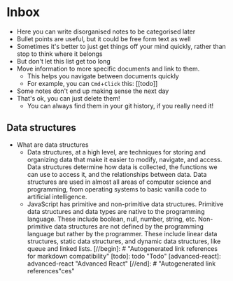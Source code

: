 # Inbox

- Here you can write disorganised notes to be categorised later
- Bullet points are useful, but it could be free form text as well
- Sometimes it's better to just get things off your mind quickly, rather than stop to think where it belongs
- But don't let this list get too long
- Move information to more specific documents and link to them.
  - This helps you navigate between documents quickly
  - For example, you can `Cmd`+`Click` this: [[todo]]
- Some notes don't end up making sense the next day
- That's ok, you can just delete them!
  - You can always find them in your git history, if you really need it!


## Data structures
- What are data structures
	- Data structures, at a high level, are techniques for storing and organizing data that make it easier to modify, navigate, and access. Data structures determine how data is collected, the functions we can use to access it, and the relationships between data. Data structures are used in almost all areas of computer science and programming, from operating systems to basic vanilla code to artificial intelligence.
	- JavaScript has primitive and non-primitive data structures. Primitive data structures and data types are native to the programming language. These include boolean, null, number, string, etc. Non-primitive data structures are not defined by the programming language but rather by the programmer. These include linear data structures, static data structures, and dynamic data structures, like queue and linked lists.
[//begin]: # "Autogenerated link references for markdown compatibility"
[todo]: todo "Todo"
[advanced-react]: advanced-react "Advanced React"
[//end]: # "Autogenerated link references"ces"
